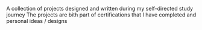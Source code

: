 A collection of projects designed and written during my self-directed study journey
The projects are bith part of certifications that I have completed and personal ideas / designs
